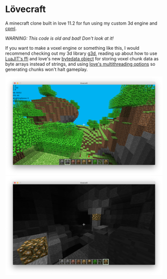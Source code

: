 # Lövecraft

A minecraft clone built in love 11.2 for fun using my custom 3d engine and [cpml](https://github.com/excessive/cpml).

*WARNING: This code is old and bad! Don't look at it!*

If you want to make a voxel engine or something like this, I would recommend checking out my 3d library [g3d](https://github.com/groverburger/g3d), reading up about how to use [LuaJIT's ffi](https://luajit.org/ext_ffi.html) and love's new [bytedata object](https://love2d.org/wiki/ByteData) for storing voxel chunk data as byte arrays instead of strings, and using [love's multithreading options](https://love2d.org/wiki/love.thread) so generating chunks won't halt gameplay.

![pic1](cover.png)
![pic2](cover2.png)
